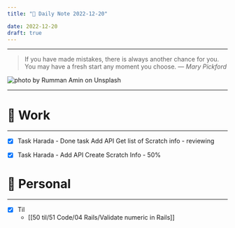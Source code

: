 ```yaml
---
title: "🌱 Daily Note 2022-12-20"

date: 2022-12-20
draft: true
---
```



---

> If you have made mistakes, there is always another chance for you. You may have a fresh start any moment you choose.
> — <cite>Mary Pickford</cite>

![photo by Rumman Amin on Unsplash](https://images.unsplash.com/photo-1561851107-b7ea95a35903?crop=entropy&cs=tinysrgb&fm=jpg&ixid=MnwzNjM5Nzd8MHwxfHJhbmRvbXx8fHx8fHx8fDE2NzE1MDIwNDM&ixlib=rb-4.0.3&q=80&w=500&h=500)

---


# 💼 Work
---
- [x] Task Harada - Done task Add API Get list of Scratch info - reviewing
- [x] Task Harada - Add API Create Scratch Info - 50%


# 🌱 Personal
---
- [x] Til
	-  [[50 til/51 Code/04 Rails/Validate numeric in Rails]] 
